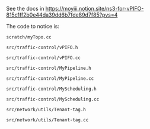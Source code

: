 See the docs in https://moyiii.notion.site/ns3-for-vPIFO-815c1ff2b0e44da39dd6b7fde89d7f85?pvs=4


The code to notice is:

`scratch/myTopo.cc`

`src/traffic-control/vPIFO.h`

`src/traffic-control/vPIFO.cc`

`src/traffic-control/MyPipeline.h`

`src/traffic-control/MyPipeline.cc`

`src/traffic-control/MyScheduling.h`

`src/traffic-control/MyScheduling.cc`

`src/network/utils/Tenant-tag.h`

`src/network/utils/Tenant-tag.cc`


